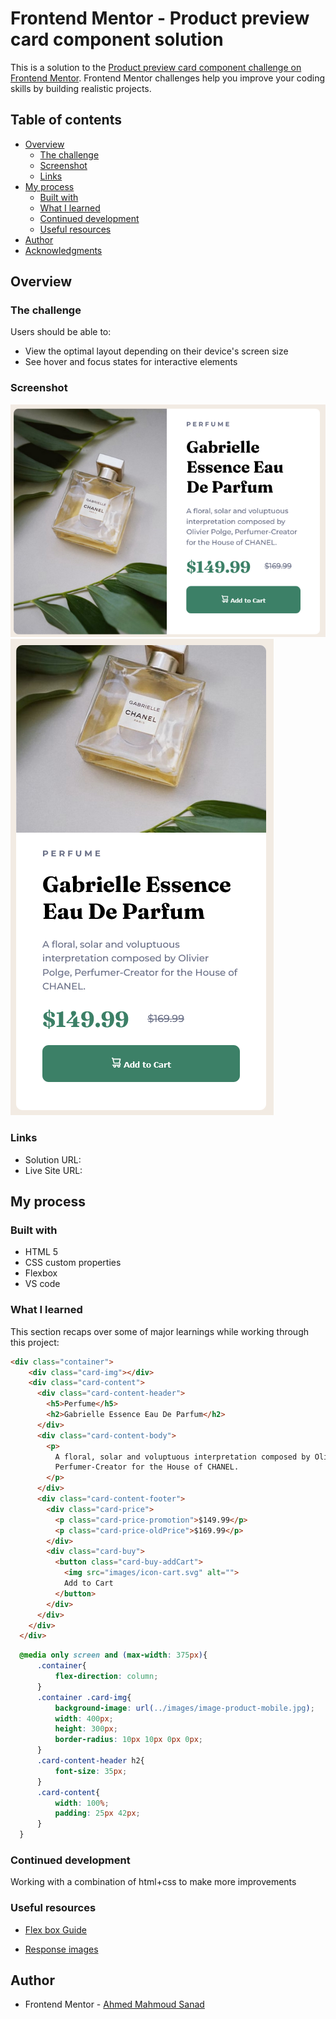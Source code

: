 # Frontend Mentor - Product preview card component solution

This is a solution to the [Product preview card component challenge on Frontend Mentor](https://www.frontendmentor.io/challenges/product-preview-card-component-GO7UmttRfa). Frontend Mentor challenges help you improve your coding skills by building realistic projects. 

## Table of contents

- [Overview](#overview)
  - [The challenge](#the-challenge)
  - [Screenshot](#screenshot)
  - [Links](#links)
- [My process](#my-process)
  - [Built with](#built-with)
  - [What I learned](#what-i-learned)
  - [Continued development](#continued-development)
  - [Useful resources](#useful-resources)
- [Author](#author)
- [Acknowledgments](#acknowledgments)


## Overview

### The challenge

Users should be able to:

- View the optimal layout depending on their device's screen size
- See hover and focus states for interactive elements

### Screenshot

![](/ScreenShots_MyWork/Desktop_Vision.png)
![](/ScreenShots_MyWork/Mobile_Vision_375px.png)

### Links

- Solution URL: [](https://your-solution-url.com)
- Live Site URL: [](https://your-live-site-url.com)

## My process

### Built with

- HTML 5
- CSS custom properties
- Flexbox
- VS code

### What I learned

This section recaps over some of major learnings while working through this project:

```html
<div class="container">
    <div class="card-img"></div>
    <div class="card-content">
      <div class="card-content-header">
        <h5>Perfume</h5>
        <h2>Gabrielle Essence Eau De Parfum</h2>
      </div>
      <div class="card-content-body">
        <p>
          A floral, solar and voluptuous interpretation composed by Olivier Polge, 
          Perfumer-Creator for the House of CHANEL.
        </p>
      </div>
      <div class="card-content-footer">
        <div class="card-price">
          <p class="card-price-promotion">$149.99</p>
          <p class="card-price-oldPrice">$169.99</p>
        </div>
        <div class="card-buy">
          <button class="card-buy-addCart">
            <img src="images/icon-cart.svg" alt="">
            Add to Cart
          </button>
        </div>
      </div>
    </div>
  </div>  
```
```css
  @media only screen and (max-width: 375px){
      .container{
          flex-direction: column;
      }
      .container .card-img{
          background-image: url(../images/image-product-mobile.jpg);
          width: 400px;
          height: 300px;
          border-radius: 10px 10px 0px 0px;
      }
      .card-content-header h2{
          font-size: 35px;
      }
      .card-content{
          width: 100%;
          padding: 25px 42px;
      }
  }
```

### Continued development

Working with a combination of html+css to make more improvements


### Useful resources

- [Flex box Guide](https://css-tricks.com/snippets/css/a-guide-to-flexbox/) 

- [Response images](https://imagekit.io/responsive-images/)


## Author

- Frontend Mentor - [Ahmed Mahmoud Sanad](https://www.frontendmentor.io/profile/Ahmed-MSanad)



